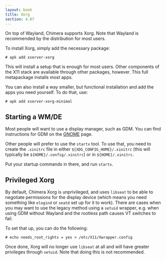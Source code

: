 ```yaml
---
layout: book
title: Xorg
section: 4.07
---
```


On top of Wayland, Chimera supports Xorg. Note that Wayland is recommended
by the distribution for most users.

To install Xorg, simply add the necessary package:

```
# apk add xserver-xorg
```

This will install a setup that is enough for most users. Other components
of the X11 stack are available through other packages, however. This full
metapackage installs most apps.

You can also install a way smaller, but functional installation and add
the apps you need yourself. To do that, use:

```
# apk add xserver-xorg-minimal
```

## Starting a WM/DE

Most people will want to use a display manager, such as GDM. You can find
instructions for GDM on the [GNOME](/docs/configuration/gnome) page.

Other people will prefer to use the `startx` tool. To use that, you need
to create the `.xinitrc` file in either `${XDG_CONFIG_HOME}/.xinitrc`
(this will typically be `${HOME}/.config/.xinitrc`) or in `${HOME}/.xinitrc`.

Put your startup commands in there, and run `startx`.

## Privileged Xorg

By default, Chimera Xorg is unprivileged, and uses `libseat` to be able to
negotiate permissions for the display device (which means you need something
like `elogind` or `seatd` set up for it to work). There are cases when you
may want to use the legacy method using a `setuid` wrapper, e.g. when using
GDM without Wayland and the rootless path causes VT switches to fail.

To set that up, you can do the following:

```
# echo needs_root_rights = yes > /etc/X11/Xwrapper.config
```

Once done, Xorg will no longer use `libseat` at all and will have greater
privileges through `setuid`. Note that doing this is not recommended.
